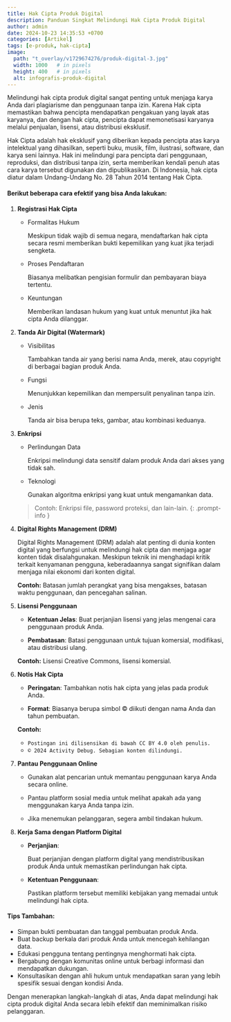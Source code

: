 ```yaml
---
title: Hak Cipta Produk Digital
description: Panduan Singkat Melindungi Hak Cipta Produk Digital
author: admin
date: 2024-10-23 14:35:53 +0700
categories: [Artikel]
tags: [e-produk, hak-cipta]
image:
  path: "t_overlay/v1729674276/produk-digital-3.jpg"
  width: 1000   # in pixels
  height: 400   # in pixels
  alt: infografis-produk-digital
---
```


Melindungi hak cipta produk digital sangat penting untuk menjaga karya Anda dari plagiarisme dan penggunaan tanpa izin. 
Karena Hak cipta memastikan bahwa pencipta mendapatkan pengakuan yang layak atas karyanya, dan dengan hak cipta, pencipta dapat memonetisasi karyanya melalui penjualan, lisensi, atau distribusi eksklusif.

Hak Cipta adalah hak eksklusif yang diberikan kepada pencipta atas karya intelektual yang dihasilkan, seperti buku, musik, film, ilustrasi, software, dan karya seni lainnya. Hak ini melindungi para pencipta dari penggunaan, reproduksi, dan distribusi tanpa izin, serta memberikan kendali penuh atas cara karya tersebut digunakan dan dipublikasikan. Di Indonesia, hak cipta diatur dalam Undang-Undang No. 28 Tahun 2014 tentang Hak Cipta.

#### Berikut beberapa cara efektif yang bisa Anda lakukan:

1. **Registrasi Hak Cipta**
   - Formalitas Hukum
        
        Meskipun tidak wajib di semua negara, mendaftarkan hak cipta secara resmi memberikan bukti kepemilikan yang kuat jika terjadi sengketa.
   
   - Proses Pendaftaran
   
        Biasanya melibatkan pengisian formulir dan pembayaran biaya tertentu.
   
   - Keuntungan

        Memberikan landasan hukum yang kuat untuk menuntut jika hak cipta Anda dilanggar.


1. **Tanda Air Digital (Watermark)**
   - Visibilitas

        Tambahkan tanda air yang berisi nama Anda, merek, atau copyright di berbagai bagian produk Anda.

   - Fungsi

        Menunjukkan kepemilikan dan mempersulit penyalinan tanpa izin.

   - Jenis

        Tanda air bisa berupa teks, gambar, atau kombinasi keduanya.


1. **Enkripsi**
   - Perlindungan Data

        Enkripsi melindungi data sensitif dalam produk Anda dari akses yang tidak sah.

   - Teknologi

        Gunakan algoritma enkripsi yang kuat untuk mengamankan data.
   
   > Contoh: 
   > Enkripsi file, password proteksi, dan lain-lain.
    {: .prompt-info }


1. **Digital Rights Management (DRM)**
    
    Digital Rights Management (DRM) adalah alat penting di dunia konten digital yang berfungsi untuk melindungi hak cipta dan menjaga agar konten tidak disalahgunakan. Meskipun teknik ini menghadapi kritik terkait kenyamanan pengguna, keberadaannya sangat signifikan dalam menjaga nilai ekonomi dari konten digital.
   
    **Contoh:** Batasan jumlah perangkat yang bisa mengakses, batasan waktu penggunaan, dan pencegahan salinan.


2. **Lisensi Penggunaan**
   - **Ketentuan Jelas**: Buat perjanjian lisensi yang jelas mengenai cara penggunaan produk Anda.

   - **Pembatasan**: Batasi penggunaan untuk tujuan komersial, modifikasi, atau distribusi ulang.
   
    **Contoh:** Lisensi Creative Commons, lisensi komersial.


3. **Notis Hak Cipta**
   - **Peringatan**: Tambahkan notis hak cipta yang jelas pada produk Anda.
   
   - **Format**: Biasanya berupa simbol © diikuti dengan nama Anda dan tahun pembuatan.
   
    **Contoh:** 
   - `Postingan ini dilisensikan di bawah CC BY 4.0 oleh penulis.`
   - `© 2024 Activity Debug. Sebagian konten dilindungi.`

4. **Pantau Penggunaan Online**
   - Gunakan alat pencarian untuk memantau penggunaan karya Anda secara online.
 
   - Pantau platform sosial media untuk melihat apakah ada yang menggunakan karya Anda tanpa izin.
 
   - Jika menemukan pelanggaran, segera ambil tindakan hukum.


5. **Kerja Sama dengan Platform Digital**
   - **Perjanjian**:
        
        Buat perjanjian dengan platform digital yang mendistribusikan produk Anda untuk memastikan perlindungan hak cipta.
   
   - **Ketentuan Penggunaan**:
        
        Pastikan platform tersebut memiliki kebijakan yang memadai untuk melindungi hak cipta.


#### Tips Tambahan:

   - Simpan bukti pembuatan dan tanggal pembuatan produk Anda.
   - Buat backup berkala dari produk Anda untuk mencegah kehilangan data.
   - Edukasi pengguna tentang pentingnya menghormati hak cipta.
   - Bergabung dengan komunitas online untuk berbagi informasi dan mendapatkan dukungan.
   - Konsultasikan dengan ahli hukum untuk mendapatkan saran yang lebih spesifik sesuai dengan kondisi Anda.


Dengan menerapkan langkah-langkah di atas, Anda dapat melindungi hak cipta produk digital Anda secara lebih efektif dan meminimalkan risiko pelanggaran.